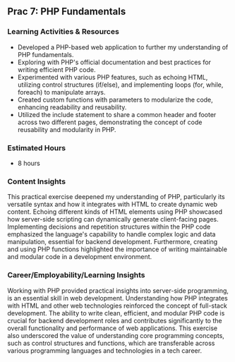 ## Prac 7: PHP Fundamentals

### Learning Activities & Resources
- Developed a PHP-based web application to further my understanding of PHP fundamentals.
- Exploring with PHP's official documentation and best practices for writing efficient PHP code.
- Experimented with various PHP features, such as echoing HTML, utilizing control structures (if/else), and implementing loops (for, while, foreach) to manipulate arrays.
- Created custom functions with parameters to modularize the code, enhancing readability and reusability.
- Utilized the include statement to share a common header and footer across two different pages, demonstrating the concept of code reusability and modularity in PHP.

### Estimated Hours
- 8 hours

### Content Insights
This practical exercise deepened my understanding of PHP, particularly its versatile syntax and how it integrates with HTML to create dynamic web content. Echoing different kinds of HTML elements using PHP showcased how server-side scripting can dynamically generate client-facing pages. Implementing decisions and repetition structures within the PHP code emphasized the language's capability to handle complex logic and data manipulation, essential for backend development. Furthermore, creating and using PHP functions highlighted the importance of writing maintainable and modular code in a development environment.

### Career/Employability/Learning Insights
Working with PHP provided practical insights into server-side programming,  is an essential skill in web development. Understanding how PHP integrates with HTML and other web technologies reinforced the concept of full-stack development. The ability to write clean, efficient, and modular PHP code is crucial for backend development roles and contributes significantly to the overall functionality and performance of web applications. This exercise also underscored the value of understanding core programming concepts, such as control structures and functions, which are transferable across various programming languages and technologies in a tech career.


